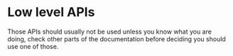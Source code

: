 # Low level APIs

Those APIs should usually not be used unless you know
what you are doing, check other parts of the documentation
before deciding you should use one of those.
